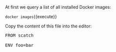 At first we query a list of all installed Docker images:

`docker images`{{execute}}

Copy the content of this file into the editor:

<pre class="file" data-filename="docker-compose.yml" data-target="replace">FROM scatch

ENV foo=bar
</pre>